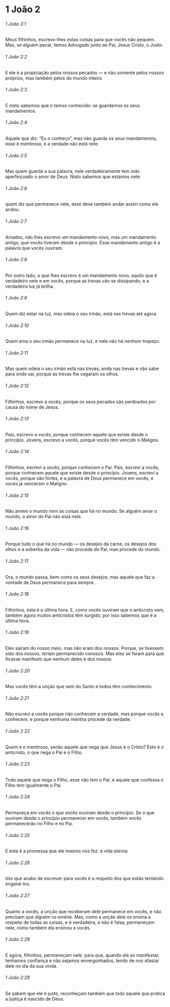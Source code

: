 # 1 João 2

###### 1 João 2:1

Meus filhinhos, escrevo-lhes estas coisas para que vocês não pequem. Mas, se alguém pecar, temos Advogado junto ao Pai, Jesus Cristo, o Justo.

###### 1 João 2:2

E ele é a propiciação pelos nossos pecados — e não somente pelos nossos próprios, mas também pelos do mundo inteiro.

###### 1 João 2:3

E nisto sabemos que o temos conhecido: se guardamos os seus mandamentos.

###### 1 João 2:4

Aquele que diz: “Eu o conheço”, mas não guarda os seus mandamentos, esse é mentiroso, e a verdade não está nele.

###### 1 João 2:5

Mas quem guarda a sua palavra, nele verdadeiramente tem sido aperfeiçoado o amor de Deus. Nisto sabemos que estamos nele:

###### 1 João 2:6

quem diz que permanece nele, esse deve também andar assim como ele andou.

###### 1 João 2:7

Amados, não lhes escrevo um mandamento novo, mas um mandamento antigo, que vocês tiveram desde o princípio. Esse mandamento antigo é a palavra que vocês ouviram.

###### 1 João 2:8

Por outro lado, o que lhes escrevo é um mandamento novo, aquilo que é verdadeiro nele e em vocês, porque as trevas vão se dissipando, e a verdadeira luz já brilha.

###### 1 João 2:9

Quem diz estar na luz, mas odeia o seu irmão, está nas trevas até agora.

###### 1 João 2:10

Quem ama o seu irmão permanece na luz, e nele não há nenhum tropeço.

###### 1 João 2:11

Mas quem odeia o seu irmão está nas trevas, anda nas trevas e não sabe para onde vai, porque as trevas lhe cegaram os olhos.

###### 1 João 2:12

Filhinhos, escrevo a vocês, porque os seus pecados são perdoados por causa do nome de Jesus.

###### 1 João 2:13

Pais, escrevo a vocês, porque conhecem aquele que existe desde o princípio. Jovens, escrevo a vocês, porque vocês têm vencido o Maligno.

###### 1 João 2:14

Filhinhos, escrevi a vocês, porque conhecem o Pai. Pais, escrevi a vocês, porque conhecem aquele que existe desde o princípio. Jovens, escrevi a vocês, porque são fortes, e a palavra de Deus permanece em vocês, e vocês já venceram o Maligno.

###### 1 João 2:15

Não amem o mundo nem as coisas que há no mundo. Se alguém amar o mundo, o amor do Pai não está nele.

###### 1 João 2:16

Porque tudo o que há no mundo — os desejos da carne, os desejos dos olhos e a soberba da vida — não procede do Pai, mas procede do mundo.

###### 1 João 2:17

Ora, o mundo passa, bem como os seus desejos; mas aquele que faz a vontade de Deus permanece para sempre.

###### 1 João 2:18

Filhinhos, esta é a última hora. E, como vocês ouviram que o anticristo vem, também agora muitos anticristos têm surgido; por isso sabemos que é a última hora.

###### 1 João 2:19

Eles saíram do nosso meio, mas não eram dos nossos. Porque, se tivessem sido dos nossos, teriam permanecido conosco. Mas eles se foram para que ficasse manifesto que nenhum deles é dos nossos.

###### 1 João 2:20

Mas vocês têm a unção que vem do Santo e todos têm conhecimento.

###### 1 João 2:21

Não escrevi a vocês porque não conhecem a verdade, mas porque vocês a conhecem, e porque nenhuma mentira procede da verdade.

###### 1 João 2:22

Quem é o mentiroso, senão aquele que nega que Jesus é o Cristo? Este é o anticristo, o que nega o Pai e o Filho.

###### 1 João 2:23

Todo aquele que nega o Filho, esse não tem o Pai; e aquele que confessa o Filho tem igualmente o Pai.

###### 1 João 2:24

Permaneça em vocês o que vocês ouviram desde o princípio. Se o que ouviram desde o princípio permanecer em vocês, também vocês permanecerão no Filho e no Pai.

###### 1 João 2:25

E esta é a promessa que ele mesmo nos fez: a vida eterna.

###### 1 João 2:26

Isto que acabo de escrever para vocês é a respeito dos que estão tentando enganá-los.

###### 1 João 2:27

Quanto a vocês, a unção que receberam dele permanece em vocês, e não precisam que alguém os ensine. Mas, como a unção dele os ensina a respeito de todas as coisas, e é verdadeira, e não é falsa, permaneçam nele, como também ela ensinou a vocês.

###### 1 João 2:28

E agora, filhinhos, permaneçam nele, para que, quando ele se manifestar, tenhamos confiança e não sejamos envergonhados, tendo de nos afastar dele no dia da sua vinda.

###### 1 João 2:29

Se sabem que ele é justo, reconheçam também que todo aquele que pratica a justiça é nascido de Deus.


